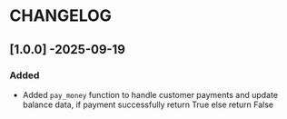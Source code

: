 # CHANGELOG
## [1.0.0] -2025-09-19
### Added
- Added `pay_money` function to handle customer payments and update balance data, if payment successfully return True else return False